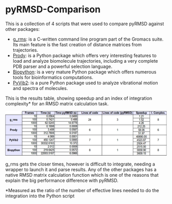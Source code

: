 pyRMSD-Comparison
=================

This is a collection of 4 scripts that were used to compare pyRMSD against other packages:  

* [g_rms](http://www.gromacs.org/): is a C-written command line program part of the Gromacs suite. Its main feature is the fast creation of distance matrices from trajectories.  
* [Prody](http://www.csb.pitt.edu/prody/#&panel1-1): is a Python package which offers very interesting features to load and analyze biomolecule trajectories, including a very complete PDB parser and a powerful selection language.  
* [Biopython](http://biopython.org/wiki/Main_Page): is a very mature Python package which offers numerous tools for  bioinformatics computations.  
* [PyVib2](http://pyvib2.sourceforge.net/): is a pure Python package used to analyze vibrational motion and spectra of molecules.  

This is the results table, showing speedup and an index of integration complexity\* for an RMSD matrix calculation task.  
  
<img src='table.png'></img>  

g_rms gets the closer times, however is difficult to integrate, needing a wrapper to launch it and parse results. Any of the other packages has a native RMSD matrix calculation function which is one of the reasons that explain the big performance difference with pyRMSD.  


\*Measured as the ratio of the number of effective lines needed to do the integration into the Python script
